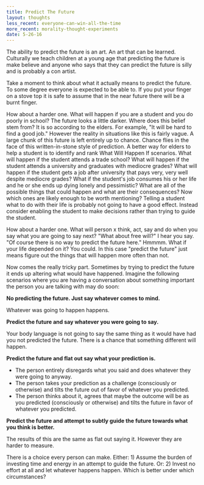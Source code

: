 ```yaml
---
title: Predict The Future
layout: thoughts
less_recent: everyone-can-win-all-the-time
more_recent: morality-thought-experiments
date: 5-26-16
---
```

The ability to predict the future is an art. An art that can be learned. Culturally we teach children at a young age that predicting the future is make believe and anyone who says that they can predict the future is silly and is probably a con artist.

Take a moment to think about what it actually means to predict the future. To some degree everyone is expected to be able to. If you put your finger on a stove top it is safe to assume that in the near future there will be a burnt finger.

How about a harder one. What will happen if you are a student and you do poorly in school? The future looks a little darker. Where does this belief stem from? It is so according to the elders. For example, "It will be hard to find a good job." However the reality in situations like this is fairly vague. A large chunk of this future is left entirely up to chance. Chance flies in the face of this written-in-stone style of prediction. A better way for elders to help a student is to identify and rank What Will Happen If scenarios. What will happen if the student attends a trade school? What will happen if the student attends a university and graduates with mediocre grades? What will happen if the student gets a job after university that pays very, very well despite mediocre grades? What if the student's job consumes his or her life and he or she ends up dying lonely and pessimistic? What are all of the possible things that could happen and what are their consequences? Now which ones are likely enough to be worth mentioning? Telling a student what to do with their life is probably not going to have a good effect. Instead consider enabling the student to make decisions rather than trying to guide the student.

How about a harder one. What will person x think, act, say and do when you say what you are going to say next? "What about free will?" I hear you say. "Of course there is no way to predict the future here." Hmmmm. What if your life depended on it? You could. In this case "predict the future" just means figure out the things that will happen more often than not.

Now comes the really tricky part. Sometimes by trying to predict the future it ends up altering what would have happened. Imagine the following scenarios where you are having a conversation about something important the person you are talking with may do soon:

**No predicting the future. Just say whatever comes to mind.**

Whatever was going to happen happens.

**Predict the future and say whatever you were going to say.**

Your body language is not going to say the same thing as it would have had you not predicted the future. There is a chance that something different will happen.

**Predict the future and flat out say what your prediction is.**

* The person entirely disregards what you said and does whatever they were going to anyway.
* The person takes your prediction as a challenge (consciously or otherwise) and tilts the future out of favor of whatever you predicted.
* The person thinks about it, agrees that maybe the outcome will be as you predicted (consciously or otherwise) and tilts the future in favor of whatever you predicted.

**Predict the future and attempt to subtly guide the future towards what you think is better.**

The results of this are the same as flat out saying it. However they are harder to measure.

<!-- Self fulfilling prophecies -->

There is a choice every person can make. Either: 1) Assume the burden of investing time and energy in an attempt to guide the future. Or: 2) Invest no effort at all and let whatever happens happen. Which is better under which circumstances?
